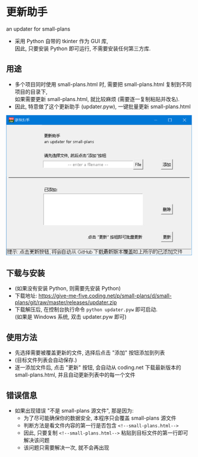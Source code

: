 # 更新助手

an updater for small-plans

- 采用 Python 自带的 tkinter 作为 GUI 库,  
  因此, 只要安装 Python 即可运行, 不需要安装任何第三方库.

  
## 用途

- 多个项目同时使用 small-plans.html 时, 需要把 small-plans.html 复制到不同项目的目录下,  
  如果需要更新 small-plans.html, 就比较麻烦 (需要逐一复制粘贴并改名).
- 因此, 特意做了这个更新助手 (updater.pyw), 一键批量更新 small-plans.html


![screenshot](screenshot.jpg)


## 下载与安装

- (如果没有安装 Python, 则需要先安装 Python)
- 下载地址: https://give-me-five.coding.net/p/small-plans/d/small-plans/git/raw/master/releases/updater.zip
- 下载解压后, 在控制台执行命令 `python updater.pyw` 即可启动.  
  (如果是 Windows 系统, 双击 updater.pyw 即可)  
  

## 使用方法

- 先选择需要被覆盖更新的文件, 选择后点击 "添加" 按钮添加到列表
- (目标文件列表会自动保存.)
- 逐一添加文件后, 点击 "更新" 按钮, 会自动从 coding.net 下载最新版本的
  small-plans.html, 并且自动更新列表中的每一个文件  


## 错误信息

- 如果出现错误 "不是 small-plans 源文件", 那是因为:
  - 为了尽可能确保你的数据安全, 本程序只会覆盖 small-plans 源文件
  - 判断方法是看文件内容的第一行是否包含 `<!--small-plans.html-->`
  - 因此, 只要复制 `<!--small-plans.html-->` 粘贴到目标文件的第一行即可解决该问题
  - 该问题只需要解决一次, 就不会再出现
